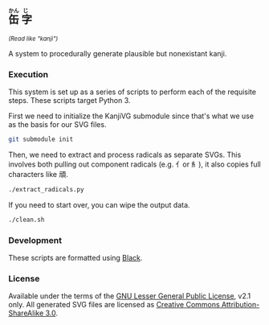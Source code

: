 ## <ruby>缶<rp>(</rp><rt>かん</rt><rp>)</rp> 字<rp>(</rp><rt>じ</rt><rp>)</rp></ruby>
<small><em>(Read like "kanji")</em></small>

A system to procedurally generate plausible but nonexistant kanji.

### Execution

This system is set up as a series of scripts to perform each of the requisite steps. These scripts target Python 3.

First we need to initialize the KanjiVG submodule since that's what we use as the basis for our SVG files.

```sh
git submodule init
```

Then, we need to extract and process radicals as separate SVGs. This involves both pulling out component radicals (e.g. 亻or 糹), it also copies full characters like 頑.

```sh
./extract_radicals.py
```

If you need to start over, you can wipe the output data.

```sh
./clean.sh
```

### Development

These scripts are formatted using [Black](https://github.com/psf/black).

### License

Available under the terms of the [GNU Lesser General Public License](LICENSE.md), v2.1 only. All generated SVG files are licensed as [Creative Commons Attribution-ShareAlike 3.0](https://creativecommons.org/licenses/by-sa/3.0/).
